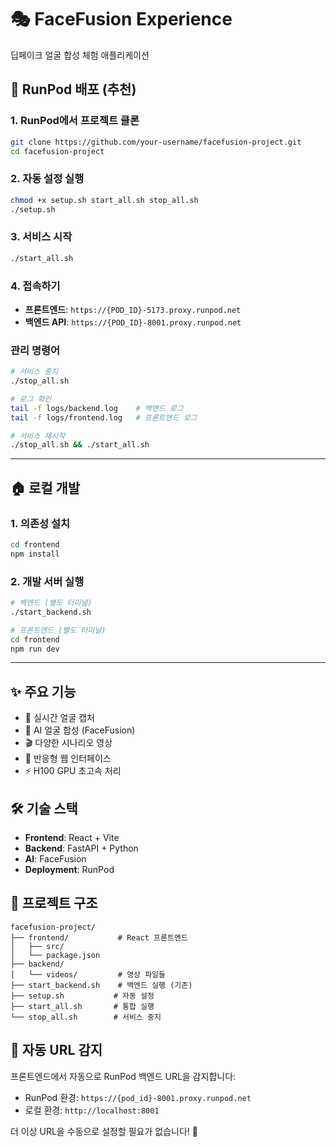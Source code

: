 # 🎭 FaceFusion Experience

딥페이크 얼굴 합성 체험 애플리케이션

## 🚀 RunPod 배포 (추천)

### 1. RunPod에서 프로젝트 클론
```bash
git clone https://github.com/your-username/facefusion-project.git
cd facefusion-project
```

### 2. 자동 설정 실행
```bash
chmod +x setup.sh start_all.sh stop_all.sh
./setup.sh
```

### 3. 서비스 시작
```bash
./start_all.sh
```

### 4. 접속하기
- **프론트엔드**: `https://{POD_ID}-5173.proxy.runpod.net`
- **백엔드 API**: `https://{POD_ID}-8001.proxy.runpod.net`

### 관리 명령어
```bash
# 서비스 중지
./stop_all.sh

# 로그 확인
tail -f logs/backend.log    # 백엔드 로그
tail -f logs/frontend.log   # 프론트엔드 로그

# 서비스 재시작
./stop_all.sh && ./start_all.sh
```

---

## 🏠 로컬 개발

### 1. 의존성 설치
```bash
cd frontend
npm install
```

### 2. 개발 서버 실행
```bash
# 백엔드 (별도 터미널)
./start_backend.sh

# 프론트엔드 (별도 터미널)
cd frontend
npm run dev
```

---

## ✨ 주요 기능

- 🎥 실시간 얼굴 캡처
- 🔄 AI 얼굴 합성 (FaceFusion)
- 🎬 다양한 시나리오 영상
- 📱 반응형 웹 인터페이스
- ⚡ H100 GPU 초고속 처리

## 🛠 기술 스택

- **Frontend**: React + Vite
- **Backend**: FastAPI + Python
- **AI**: FaceFusion
- **Deployment**: RunPod

## 📁 프로젝트 구조

```
facefusion-project/
├── frontend/           # React 프론트엔드
│   ├── src/
│   └── package.json
├── backend/
│   └── videos/         # 영상 파일들
├── start_backend.sh    # 백엔드 실행 (기존)
├── setup.sh           # 자동 설정
├── start_all.sh       # 통합 실행
└── stop_all.sh        # 서비스 중지
```

## 🔧 자동 URL 감지

프론트엔드에서 자동으로 RunPod 백엔드 URL을 감지합니다:
- RunPod 환경: `https://{pod_id}-8001.proxy.runpod.net`
- 로컬 환경: `http://localhost:8001`

더 이상 URL을 수동으로 설정할 필요가 없습니다! 🎉 